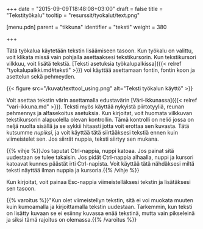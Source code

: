 +++
date = "2015-09-09T18:48:08+03:00"
draft = false
title = "Tekstityökalu"
tooltip = "resurssit/tyokalut/text.png"

[menu.pdn]
	parent = "tikkuna"
	identifier = "teksti"
	weight = 380

+++

Tätä työkalua käytetään tekstin lisäämiseen tasoon. Kun työkalu on valittu, voit klikata missä vain pohjalla asettaaksesi tekstikursorin. Kun tekstikursori vilkkuu, voit 
lisätä tekstiä. [Teksti asetuksia työkalupalkissa]({{< relref "tyokalupalkki.md#teksti" >}}) voi käyttää asettamaan fontin, fontin koon ja asettelun sekä pehmeyden.

{{< figure src="/kuvat/texttool_using.png" alt="Teksti työkalun käyttö" >}}

Voit asettaa tekstin värin asettamalla edustavärin [Väri-ikkunassa]({{< relref "vari-ikkuna.md" >}}). Teksti myös käyttää nykyistä piirtotyyliä, reunan pehmennys ja alfasekoitus asetuksia.
Kun kirjoitat, voit huomata vilkkuvan tekstikursorin alapuolella olevan kontrollin. Tämä kontrolli on neliö jossa on neljä nuolta sisällä ja se sykkii hitaasti jotta voit erottaa 
sen kuvasta. Tätä kutsumme *nupiksi*, ja voit käyttää tätä siirtääksesi tekstiä ennen kuin viimeistelet sen. Jos siirrät nuppia, teksti siirtyy sen mukana.

{{% vihje %}}Jos taputat Ctrl-nappia, nuppi katoaa. Jos painat sitä uudestaan se tulee takaisin. Jos pidät Ctrl-nappia alhaalla, nuppi ja kursori katoavat kunnes päästät irti Ctrl-napista. Voit käyttää tätä nähdäksesi miltä teksti näyttää ilman nuppia ja kursoria.{{% /vihje %}}

Kun kirjoitat, voit painaa Esc-nappia viimeistelläksesi tekstin ja lisätäksesi sen tasoon.

{{% varoitus %}}"Kun olet viimeistellyn tekstin, sitä ei voi muokata muuten kuin kumoamalla ja kirjoittamalla tekstin uudestaan. Tarkemmin, kun teksti on lisätty kuvaan se ei esiinny kuvassa enää tekstinä, mutta vain pikseleinä ja siksi tämä rajoitus on olemassa.{{% /varoitus %}}
